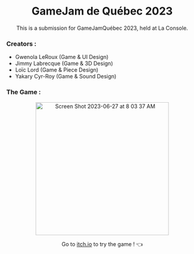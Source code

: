 <h1 align=center>GameJam de Québec 2023</h1>

<p align=center>
This is a submission for GameJamQuébec 2023, held at La Console.
</p>

<h3 align="left">Creators :</h3>

- Gwenola LeRoux	(Game & UI Design)
- Jimmy Labrecque	(Game & 3D Design)
- Loïc Lord	(Game & Piece Design)
- Yakary Cyr-Roy	(Game & Sound Design)

 
<h3 align="left">The Game :</h3>

<p align="center">
 
  <img width="350" alt="Screen Shot 2023-06-27 at 8 03 37 AM" src="https://github.com/LaOuede/Spectrality_GameJamQC2023/assets/114024436/486fae17-a606-49a8-aeb9-8febd1762cb0)">
 
</p>

<div align="center">
 
  Go to [itch.io](https://itch.io/jam/game-jam-de-quebec-2023/rate/2279658) to try the game ! 👈
</div>

